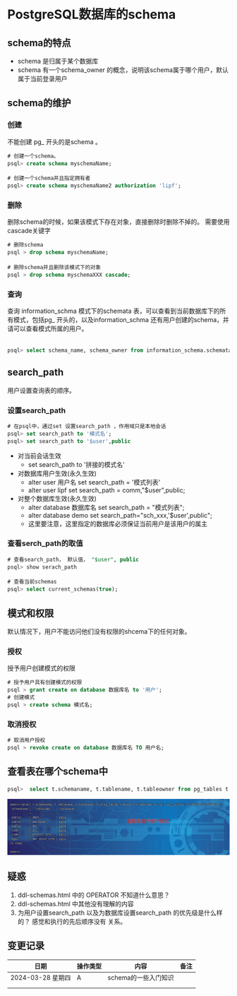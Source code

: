 # PostgreSQL数据库的schema



## schema的特点

* schema 是归属于某个数据库
* schema 有一个schema_owner 的概念，说明该schema属于哪个用户，默认属于当前登录用户



## schema的维护



### 创建

不能创建 pg_ 开头的是schema 。

```sql
# 创建一个schema。
psql> create schema myschemaName;

# 创建一个schema并且指定拥有者
psql> create schema myschemaName2 authorization 'lipf';
```



### 删除

删除schema的时候，如果该模式下存在对象，直接删除时删除不掉的。 需要使用cascade关键字

```sql
# 删除schema 
psql > drop schema myschemaName;

# 删除schema并且删除该模式下的对象
psql > drop schema myschemaXXX cascade;
```



### 查询

查询 information_schma 模式下的schemata 表，可以查看到当前数据库下的所有模式，包括pg_ 开头的，以及information_schma  还有用户创建的schema，并请可以查看模式所属的用户。 

```sql

psql> select schema_name, schema_owner from information_schema.schemata where schema_name not like 'pg_%';
```



## search_path

用户设置查询表的顺序。



### 设置search_path 

```sql
# 在psql中，通过set 设置search_path ，作用域只是本地会话 
psql> set search_path to '模式名';
psql> set search_path to '$user',public
```

* 对当前会话生效
  * set search_path to '拼接的模式名'
* 对数据库用户生效(永久生效)
  * alter user 用户名 set search_path = '模式列表'
  * alter user lipf set search_path = comm,"$user",public;
* 对整个数据库生效(永久生效)
  * alter database 数据库名 set search_path = "模式列表";
  * alter database demo set search_path="sch_xxx,'$user',public";
  * 这里要注意，这里指定的数据库必须保证当前用户是该用户的属主







### 查看serch_path的取值

```sql
# 查看search_path， 默认值， "$user", public
psql> show serach_path

# 查看当前schemas
psql> select current_schemas(true);
```





## 模式和权限

默认情况下，用户不能访问他们没有权限的shcema下的任何对象。 

### 授权

授予用户创建模式的权限

```sql
# 授予用户具有创建模式的权限 
psql > grant create on database 数据库名 to '用户';
# 创建模式
psql > create schema 模式名;
```

### 取消授权

```sql
# 取消用户授权
psql > revoke create on database 数据库名 TO 用户名;
```



## 查看表在哪个schema中

```sql
psql>  select t.schemaname, t.tablename, t.tableowner from pg_tables t where t.schemaname not in ('pg_catalog','information_schema');
```

<img src="./pic/01_查看表属于哪个模式_V20240328.png"/>





## 疑惑

1. ddl-schemas.html 中的 OPERATOR 不知道什么意思？
2. ddl-schemas.html 中其他没有理解的内容
2.  为用户设置search_path 以及为数据库设置search_path 的优先级是什么样的？ 感觉和执行的先后顺序没有 关系。



## 变更记录

| 日期              | 操作类型 | 内容                 | 备注 |
| ----------------- | -------- | -------------------- | ---- |
| 2024-03-28 星期四 | A        | schema的一些入门知识 |      |
|                   |          |                      |      |
|                   |          |                      |      |

